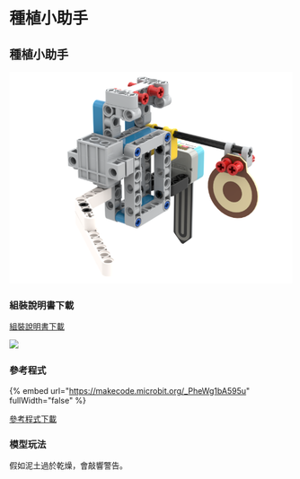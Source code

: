 # 種植小助手

## 種植小助手

![](../../../.gitbook/assets/土壤湿度警报装置.png)

### 組裝說明書下載

[組裝說明書下載](https://drive.google.com/drive/folders/1wg_edUZFrqyUONA0FJ6vFBkGArRsfnf4?usp=sharing)

![](https://kittenbothk.readthedocs.io/en/latest/_images/plant_wire.png)

### 參考程式

{% embed url="https://makecode.microbit.org/_PheWg1bA595u" fullWidth="false" %}

[參考程式下載](https://makecode.microbit.org/_JPkV4gUKKYjU)

### 模型玩法

假如泥土過於乾燥，會敲響警告。
